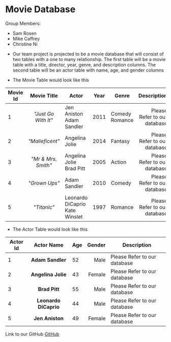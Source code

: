# Movie Database
Group Members:
  * Sam Rosen
  * Mike Caffrey
  * Christine Ni

- Our team project is projected to be a movie database that will consist of two tables with a one to many relationship.
The first table will be a movie table with a title, director, year, genre, and description columns.
The second table will be an actor table with name, age, and gender columns

- The Movie Table would look like this

|Movie Id | Movie Title | Actor | Year | Genre | Description|
|---------|:-------------:|----------|------|-------|------------:|
|1| *"Just Go With It"* |Jen Aniston  Adam Sandler| 2011| Comedy Romance| Please Refer to our database|
|2| *"Malieficent"* | Angelina Jolie | 2014 | Fantasy| Please Refer to our database|
|3| *"Mr & Mrs. Smith"* |Angelina Jolie Brad Pitt| 2005 | Action | Please Refer to our database|
|4| *"Grown Ups"* |Adam Sandler| 2010 | Comedy| Please Refer to our database|
|5| *"Titanic"* |Leonardo DiCaprio Kate Winslet | 1997 | Romance | Please Refer to our database|


- The Actor Table would look like this

|Actor Id | Actor Name | Age | Gender| Description|
|----------|:------------:|-----|-------:|---------|
|1|**Adam Sandler**| 52 | Male |Please Refer to our database|
|2|**Angelina Jolie**| 43 | Female |Please Refer to our database|
|3|**Brad Pitt**| 55 | Male |Please Refer to our database|
|4|**Leonardo DiCaprio**| 44| Male |Please Refer to our database|
|5|**Jen Aniston**| 49| Female |Please Refer to our database|


Link to our GitHub
[GitHub](https://github.com/chrisni123/group-assignment-01)
